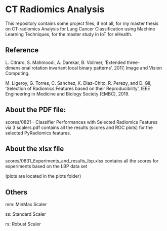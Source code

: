 # CT Radiomics Analysis

This repository contains some project files, if not all, for my master thesis on CT-radiomics Analysis for Lung Cancer Classification using Machine Learning Techniques, for the master study in IoT for eHealth.

## Reference

L. Citraro, S. Mahmoodi, A. Darekar, B. Vollmer, ‘Extended three-dimensional rotation invariant local binary patterns’, 2017, Image and Vision Computing.

M. Ligeroy, G. Torres, C. Sanchez, K. Diaz-Chito, R. Perezy, and D. Gil, 'Selection of Radiomics Features based on their Reproducibility', IEEE Engineering in Medicine and Biology Society (EMBC), 2019.

## About the PDF file:
scores/0821 - Classifier Performances with Selected Radiomics Features via 3 scalers.pdf
contains all the results (scores and ROC plots) for the selected PyRadiomics features. 

## About the xlsx file
scores/0831_Experiments_and_results_lbp.xlsx
contains all the scores for experiments based on the LBP data set

(plots are located in the plots folder)

## Others
mm: MinMax Scaler

ss: Standard Scaler

rs: Robust Scaler


